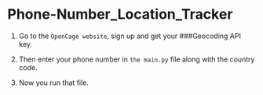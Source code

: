 # Phone-Number_Location_Tracker

1. Go to the `OpenCage website`, sign up and get your ###Geocoding API key.

2. Then enter your phone number in `the main.py` file along with the country code.

3. Now you run that file.
